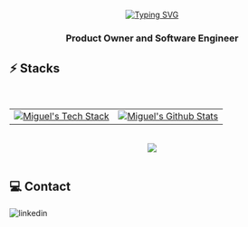 <div align="center">
  <img align="center" src="https://komarev.com/ghpvc/?username=Castvell&label=Profile%20Views&color=brightgreen&flat" alt=""/> 
</div>
<br>

    
<div align="center">
   <a href="https://git.io/typing-svg"><img src="https://readme-typing-svg.herokuapp.com?font=Space+Mono&size=28&duration=3500&pause=200&color=00FF00&background=000000&center=true&vCenter=true&random=false&width=780&height=100&lines=%F0%9F%99%8B%E2%80%8D%E2%99%82%EF%B8%8F+HEY!+What's+Good%3F;I'm+Miguel+%F0%9F%AB%A1;I'm+Product+Owner+%F0%9F%96%87%EF%B8%8F;I'm+Software+Engineer+%F0%9F%91%A8%E2%80%8D%F0%9F%92%BB;I'm+Entrepreneur+%F0%9F%9A%80" alt="Typing SVG" /></a>
</div>


<h3 align="center">
    Product Owner and Software Engineer
</h3>


## ⚡️ Stacks

<br>
<div align="center">
  <table width="100%">
    <tr>
      <td align="center">
        <a href="https://github.com/Castvell">
          <img src="https://github-readme-stats.vercel.app/api/top-langs/?username=Castvell&count_private=true&layout=compact&theme=dark" alt="Miguel's Tech Stack">
        </a>
      </td>
      <td align="center">
        <a href="https://github.com/Castvell">
          <img src="https://github-readme-stats.vercel.app/api?username=Castvell&count_private=true&hide=contribs,prs&show_icons=true&theme=dark" alt="Miguel's Github Stats">
        </a>
      </td>
    </tr>
  </table>
</div>
<br>

<div align="center">
  <a href="https://github.com/CASTVELL">
    <img src="https://skillicons.dev/icons?i=python,c,js,cpp,java,react,flask,postgresql,nodejs,express,vscode,docker,linux,git,github&perline=5&theme=light"> 
  </a>
</div>
<br>


## 💻 Contact

[<img align="left" alt="linkedin" src= "https://img.shields.io/badge/linkedin-000000?style=for-the-badge&logo=linkedin&logoColor=white" />][linkedin]

[linkedin]:https://www.linkedin.com/in/miguelcastellanoss/
